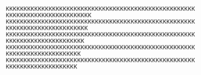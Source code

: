 KKKKKKKKKKKKKKKKKKKKKKKKKKKKKKKKKKKKKKKKKKKKKKKKKKKKKKKKKKKKKKKKKKKKKKKKKKKKK
KKKKKKKKKKKKKKKKKKKKKKKKKKKKKKKKKKKKKKKKKKKKKKKKKKKKKKKKKKKKKKKKKKKKKKKKKKKK
KKKKKKKKKKKKKKKKKKKKKKKKKKKKKKKKKKKKKKKKKKKKKKKKKKKKKKKKKKKKKKKKKKKKKKKKKKK
KKKKKKKKKKKKKKKKKKKKKKKKKKKKKKKKKKKKKKKKKKKKKKKKKKKKKKKKKKKKKKKKKKKKKKKKKK
KKKKKKKKKKKKKKKKKKKKKKKKKKKKKKKKKKKKKKKKKKKKKKKKKKKKKKKKKKKKKKKKKKKKKKKKK